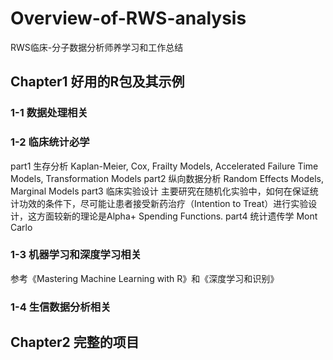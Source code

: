 # Overview-of-RWS-analysis
RWS临床-分子数据分析师养学习和工作总结
## Chapter1 好用的R包及其示例
### 1-1 数据处理相关
### 1-2 临床统计必学
part1 生存分析 Kaplan-Meier, Cox, Frailty Models, Accelerated Failure Time Models, Transformation Models
part2 纵向数据分析 Random Effects Models, Marginal Models
part3 临床实验设计 主要研究在随机化实验中，如何在保证统计功效的条件下，尽可能让患者接受新药治疗（Intention to Treat）进行实验设计，这方面较新的理论是Alpha+ Spending Functions.
part4 统计遗传学 Mont Carlo
### 1-3 机器学习和深度学习相关
参考《Mastering Machine Learning with R》和《深度学习和识别》
### 1-4 生信数据分析相关
## Chapter2 完整的项目
